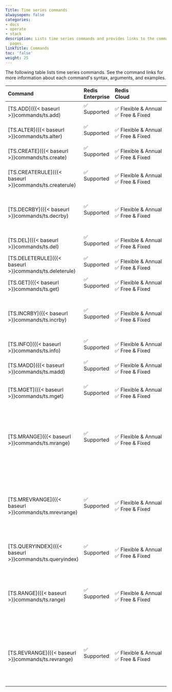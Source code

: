 ```yaml
---
Title: Time series commands
alwaysopen: false
categories:
- docs
- operate
- stack
description: Lists time series commands and provides links to the command reference
  pages.
linkTitle: Commands
toc: 'false'
weight: 25
---
```


The following table lists time series commands. See the command links for more information about each command's syntax, arguments, and examples.

| Command | Redis<br />Enterprise | Redis<br />Cloud | Description |
|:--------|:----------------------|:-----------------|:------|
| [TS.ADD]({{< baseurl >}}commands/ts.add) | <span title="Supported">&#x2705; Supported</span><br /><span><br /></span> | <span title="Supported"><nobr>&#x2705; Flexible & Annual</nobr></span><br /><span title="Supported">&#x2705; Free & Fixed</nobr></span> | Appends a sample to a time series. |
| [TS.ALTER]({{< baseurl >}}commands/ts.alter) | <span title="Supported">&#x2705; Supported</span><br /><span><br /></span> | <span title="Supported">&#x2705; Flexible & Annual</span><br /><span title="Supported">&#x2705; Free & Fixed</nobr></span> | Updates the retention, chunk size, duplicate policy, or labels for an existing time series. |
| [TS.CREATE]({{< baseurl >}}commands/ts.create) | <span title="Supported">&#x2705; Supported</span><br /><span><br /></span> | <span title="Supported">&#x2705; Flexible & Annual</span><br /><span title="Supported">&#x2705; Free & Fixed</nobr></span> | Creates a new time series. |
| [TS.CREATERULE]({{< baseurl >}}commands/ts.createrule) | <span title="Supported">&#x2705; Supported</span><br /><span><br /></span> | <span title="Supported">&#x2705; Flexible & Annual</span><br /><span title="Supported">&#x2705; Free & Fixed</nobr></span> | Creates a compaction rule for [downsampling]({{< baseurl >}}develop/data-types/timeseries/quickstart#aggregation). |
| [TS.DECRBY]({{< baseurl >}}commands/ts.decrby) | <span title="Supported">&#x2705; Supported</span><br /><span><br /></span> | <span title="Supported">&#x2705; Flexible & Annual</span><br /><span title="Supported">&#x2705; Free & Fixed</nobr></span> | Decreases the value of the latest sample in a time series by the specified number. Either modifies the existing sample or adds the decreased value as a new sample, depending on the timestamp option. |
| [TS.DEL]({{< baseurl >}}commands/ts.del) | <span title="Supported">&#x2705; Supported</span><br /><span><br /></span> | <span title="Supported">&#x2705; Flexible & Annual</span><br /><span title="Supported">&#x2705; Free & Fixed</nobr></span> | Removes all samples between two timestamps for a given time series. |
| [TS.DELETERULE]({{< baseurl >}}commands/ts.deleterule) | <span title="Supported">&#x2705; Supported</span><br /><span><br /></span> | <span title="Supported">&#x2705; Flexible & Annual</span><br /><span title="Supported">&#x2705; Free & Fixed</nobr></span> | Removes a compaction rule. |
| [TS.GET]({{< baseurl >}}commands/ts.get) | <span title="Supported">&#x2705; Supported</span><br /><span><br /></span> | <span title="Supported">&#x2705; Flexible & Annual</span><br /><span title="Supported">&#x2705; Free & Fixed</nobr></span> | Returns the last sample in a time series. |
| [TS.INCRBY]({{< baseurl >}}commands/ts.incrby) | <span title="Supported">&#x2705; Supported</span><br /><span><br /></span> | <span title="Supported">&#x2705; Flexible & Annual</span><br /><span title="Supported">&#x2705; Free & Fixed</nobr></span> | Increases the value of the latest sample in a time series by the specified number. Either modifies the existing sample or adds the increased value as a new sample, depending on the timestamp option. |
| [TS.INFO]({{< baseurl >}}commands/ts.info) | <span title="Supported">&#x2705; Supported</span><br /><span><br /></span> | <span title="Supported">&#x2705; Flexible & Annual</span><br /><span title="Supported">&#x2705; Free & Fixed</nobr></span> | Returns time series information and statistics. |
| [TS.MADD]({{< baseurl >}}commands/ts.madd) | <span title="Supported">&#x2705; Supported</span><br /><span><br /></span> | <span title="Supported">&#x2705; Flexible & Annual</span><br /><span title="Supported">&#x2705; Free & Fixed</nobr></span> | Appends multiple samples to one or more time series. |
| [TS.MGET]({{< baseurl >}}commands/ts.mget) | <span title="Supported">&#x2705; Supported</span><br /><span><br /></span> | <span title="Supported">&#x2705; Flexible & Annual</span><br /><span title="Supported">&#x2705; Free & Fixed</nobr></span> | Returns multiple samples with [labels]({{< baseurl >}}develop/data-types/timeseries/quickstart#labels) that match the filter. |
| [TS.MRANGE]({{< baseurl >}}commands/ts.mrange) | <span title="Supported">&#x2705; Supported</span><br /><span><br /></span> | <span title="Supported">&#x2705; Flexible & Annual</span><br /><span title="Supported">&#x2705; Free & Fixed</nobr></span> | For multiple time series, runs a query against samples within a range of timestamps, from earliest to latest. Supports [filtering]({{< relref "/develop/data-types/timeseries/quickstart" >}}#filtering) and [aggregation]({{< relref "/develop/data-types/timeseries/quickstart" >}}#aggregation). |
| [TS.MREVRANGE]({{< baseurl >}}commands/ts.mrevrange) | <span title="Supported">&#x2705; Supported</span><br /><span><br /></span> | <span title="Supported">&#x2705; Flexible & Annual</span><br /><span title="Supported">&#x2705; Free & Fixed</nobr></span> | For multiple time series, runs a query against samples within a range of timestamps in reverse order, from latest to earliest. Supports [filtering]({{< relref "/develop/data-types/timeseries/quickstart" >}}#filtering) and [aggregation]({{< relref "/develop/data-types/timeseries/quickstart" >}}#aggregation). |
| [TS.QUERYINDEX]({{< baseurl >}}commands/ts.queryindex) | <span title="Supported">&#x2705; Supported</span><br /><span><br /></span> | <span title="Supported">&#x2705; Flexible & Annual</span><br /><span title="Supported">&#x2705; Free & Fixed</nobr></span> | Returns the keys of all time series with [labels]({{< relref "/develop/data-types/timeseries/quickstart" >}}#labels) that match the given filters. |
| [TS.RANGE]({{< baseurl >}}commands/ts.range) | <span title="Supported">&#x2705; Supported</span><br /><span><br /></span> | <span title="Supported">&#x2705; Flexible & Annual</span><br /><span title="Supported">&#x2705; Free & Fixed</nobr></span> | From the start of a single time series, runs a query against samples within a range of timestamps. Supports [filtering]({{< relref "/develop/data-types/timeseries/quickstart" >}}#filtering) and [aggregation]({{< relref "/develop/data-types/timeseries/quickstart" >}}#aggregation). |
| [TS.REVRANGE]({{< baseurl >}}commands/ts.revrange) | <span title="Supported">&#x2705; Supported</span><br /><span><br /></span> | <span title="Supported">&#x2705; Flexible & Annual</span><br /><span title="Supported">&#x2705; Free & Fixed</nobr></span> | From the end of a single time series, runs a query against samples within a range of timestamps in reverse order. Supports [filtering]({{< relref "/develop/data-types/timeseries/quickstart" >}}#filtering) and [aggregation]({{< relref "/develop/data-types/timeseries/quickstart" >}}#aggregation). |
